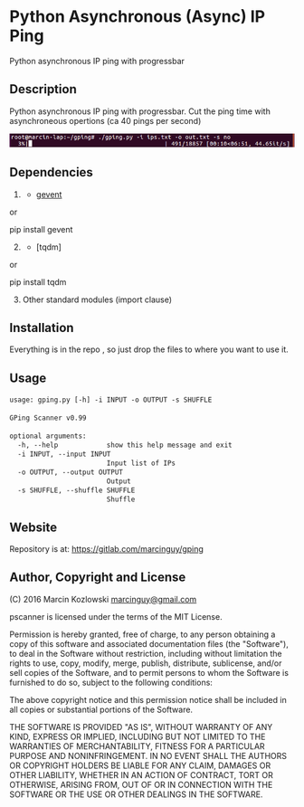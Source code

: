 # Python Asynchronous (Async) IP Ping

Python asynchronous IP ping with progressbar

## Description

Python asynchronous IP ping with progressbar. Cut the ping time with asynchroneous opertions (ca 40 pings per second)

![](images/gping.png)

## Dependencies


1) * [gevent](http://www.gevent.org/)

or

pip install gevent

2) * [tqdm]

or

pip install tqdm

3) Other standard modules (import clause)


## Installation

Everything is in the repo , so just drop the files to where you want to use it.

## Usage

```
usage: gping.py [-h] -i INPUT -o OUTPUT -s SHUFFLE

GPing Scanner v0.99

optional arguments:
  -h, --help            show this help message and exit
  -i INPUT, --input INPUT
                        Input list of IPs
  -o OUTPUT, --output OUTPUT
                        Output
  -s SHUFFLE, --shuffle SHUFFLE
                        Shuffle

```

## Website

Repository is at: https://gitlab.com/marcinguy/gping

## Author, Copyright and License

(C) 2016 Marcin Kozlowski <marcinguy@gmail.com>

pscanner is licensed under the terms of the MIT License.

Permission is hereby granted, free of charge, to any person obtaining a copy of
this software and associated documentation files (the "Software"), to deal in
the Software without restriction, including without limitation the rights to
use, copy, modify, merge, publish, distribute, sublicense, and/or sell copies
of the Software, and to permit persons to whom the Software is furnished to do
so, subject to the following conditions:

The above copyright notice and this permission notice shall be included in all
copies or substantial portions of the Software.

THE SOFTWARE IS PROVIDED "AS IS", WITHOUT WARRANTY OF ANY KIND, EXPRESS OR
IMPLIED, INCLUDING BUT NOT LIMITED TO THE WARRANTIES OF MERCHANTABILITY,
FITNESS FOR A PARTICULAR PURPOSE AND NONINFRINGEMENT. IN NO EVENT SHALL THE
AUTHORS OR COPYRIGHT HOLDERS BE LIABLE FOR ANY CLAIM, DAMAGES OR OTHER
LIABILITY, WHETHER IN AN ACTION OF CONTRACT, TORT OR OTHERWISE, ARISING FROM,
OUT OF OR IN CONNECTION WITH THE SOFTWARE OR THE USE OR OTHER DEALINGS IN THE
SOFTWARE.


